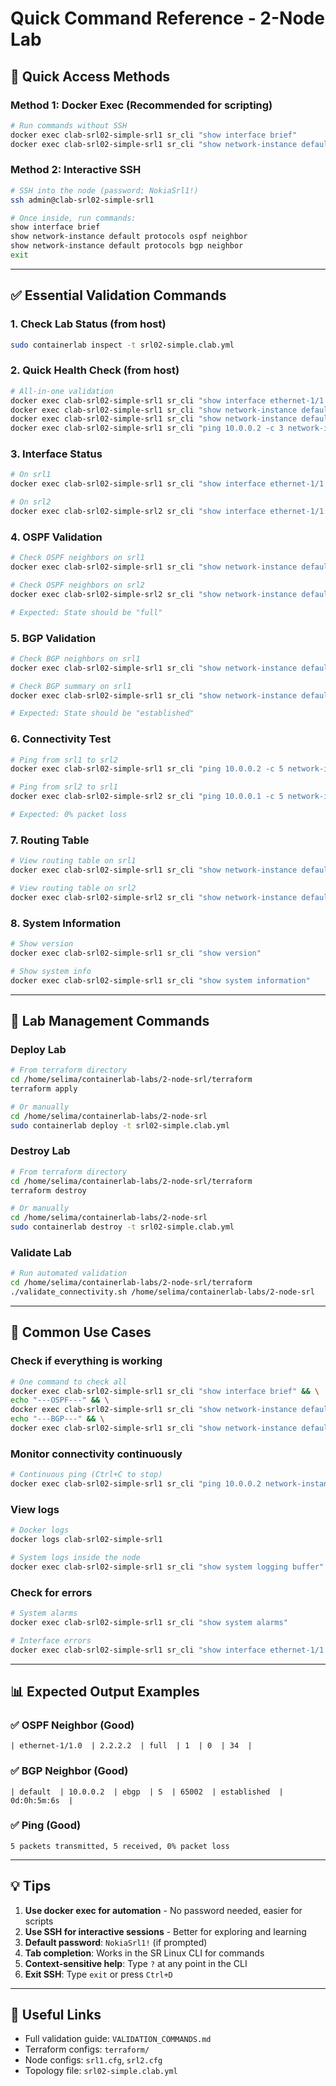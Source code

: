 # Quick Command Reference - 2-Node Lab

## 🚀 Quick Access Methods

### Method 1: Docker Exec (Recommended for scripting)
```bash
# Run commands without SSH
docker exec clab-srl02-simple-srl1 sr_cli "show interface brief"
docker exec clab-srl02-simple-srl1 sr_cli "show network-instance default protocols ospf neighbor"
```

### Method 2: Interactive SSH
```bash
# SSH into the node (password: NokiaSrl1!)
ssh admin@clab-srl02-simple-srl1

# Once inside, run commands:
show interface brief
show network-instance default protocols ospf neighbor
show network-instance default protocols bgp neighbor
exit
```

---

## ✅ Essential Validation Commands

### 1. Check Lab Status (from host)
```bash
sudo containerlab inspect -t srl02-simple.clab.yml
```

### 2. Quick Health Check (from host)
```bash
# All-in-one validation
docker exec clab-srl02-simple-srl1 sr_cli "show interface ethernet-1/1 brief" && \
docker exec clab-srl02-simple-srl1 sr_cli "show network-instance default protocols ospf neighbor" && \
docker exec clab-srl02-simple-srl1 sr_cli "show network-instance default protocols bgp neighbor" && \
docker exec clab-srl02-simple-srl1 sr_cli "ping 10.0.0.2 -c 3 network-instance default"
```

### 3. Interface Status
```bash
# On srl1
docker exec clab-srl02-simple-srl1 sr_cli "show interface ethernet-1/1 brief"

# On srl2
docker exec clab-srl02-simple-srl2 sr_cli "show interface ethernet-1/1 brief"
```

### 4. OSPF Validation
```bash
# Check OSPF neighbors on srl1
docker exec clab-srl02-simple-srl1 sr_cli "show network-instance default protocols ospf neighbor"

# Check OSPF neighbors on srl2
docker exec clab-srl02-simple-srl2 sr_cli "show network-instance default protocols ospf neighbor"

# Expected: State should be "full"
```

### 5. BGP Validation
```bash
# Check BGP neighbors on srl1
docker exec clab-srl02-simple-srl1 sr_cli "show network-instance default protocols bgp neighbor"

# Check BGP summary on srl1
docker exec clab-srl02-simple-srl1 sr_cli "show network-instance default protocols bgp summary"

# Expected: State should be "established"
```

### 6. Connectivity Test
```bash
# Ping from srl1 to srl2
docker exec clab-srl02-simple-srl1 sr_cli "ping 10.0.0.2 -c 5 network-instance default"

# Ping from srl2 to srl1
docker exec clab-srl02-simple-srl2 sr_cli "ping 10.0.0.1 -c 5 network-instance default"

# Expected: 0% packet loss
```

### 7. Routing Table
```bash
# View routing table on srl1
docker exec clab-srl02-simple-srl1 sr_cli "show network-instance default route-table"

# View routing table on srl2
docker exec clab-srl02-simple-srl2 sr_cli "show network-instance default route-table"
```

### 8. System Information
```bash
# Show version
docker exec clab-srl02-simple-srl1 sr_cli "show version"

# Show system info
docker exec clab-srl02-simple-srl1 sr_cli "show system information"
```

---

## 🔧 Lab Management Commands

### Deploy Lab
```bash
# From terraform directory
cd /home/selima/containerlab-labs/2-node-srl/terraform
terraform apply

# Or manually
cd /home/selima/containerlab-labs/2-node-srl
sudo containerlab deploy -t srl02-simple.clab.yml
```

### Destroy Lab
```bash
# From terraform directory
cd /home/selima/containerlab-labs/2-node-srl/terraform
terraform destroy

# Or manually
cd /home/selima/containerlab-labs/2-node-srl
sudo containerlab destroy -t srl02-simple.clab.yml
```

### Validate Lab
```bash
# Run automated validation
cd /home/selima/containerlab-labs/2-node-srl/terraform
./validate_connectivity.sh /home/selima/containerlab-labs/2-node-srl
```

---

## 🎯 Common Use Cases

### Check if everything is working
```bash
# One command to check all
docker exec clab-srl02-simple-srl1 sr_cli "show interface brief" && \
echo "---OSPF---" && \
docker exec clab-srl02-simple-srl1 sr_cli "show network-instance default protocols ospf neighbor" && \
echo "---BGP---" && \
docker exec clab-srl02-simple-srl1 sr_cli "show network-instance default protocols bgp neighbor"
```

### Monitor connectivity continuously
```bash
# Continuous ping (Ctrl+C to stop)
docker exec clab-srl02-simple-srl1 sr_cli "ping 10.0.0.2 network-instance default"
```

### View logs
```bash
# Docker logs
docker logs clab-srl02-simple-srl1

# System logs inside the node
docker exec clab-srl02-simple-srl1 sr_cli "show system logging buffer"
```

### Check for errors
```bash
# System alarms
docker exec clab-srl02-simple-srl1 sr_cli "show system alarms"

# Interface errors
docker exec clab-srl02-simple-srl1 sr_cli "show interface ethernet-1/1 statistics"
```

---

## 📊 Expected Output Examples

### ✅ OSPF Neighbor (Good)
```
| ethernet-1/1.0  | 2.2.2.2  | full  | 1  | 0  | 34  |
```

### ✅ BGP Neighbor (Good)
```
| default  | 10.0.0.2  | ebgp  | S  | 65002  | established  | 0d:0h:5m:6s  |
```

### ✅ Ping (Good)
```
5 packets transmitted, 5 received, 0% packet loss
```

---

## 💡 Tips

1. **Use docker exec for automation** - No password needed, easier for scripts
2. **Use SSH for interactive sessions** - Better for exploring and learning
3. **Default password**: `NokiaSrl1!` (if prompted)
4. **Tab completion**: Works in the SR Linux CLI for commands
5. **Context-sensitive help**: Type `?` at any point in the CLI
6. **Exit SSH**: Type `exit` or press `Ctrl+D`

---

## 🔗 Useful Links

- Full validation guide: `VALIDATION_COMMANDS.md`
- Terraform configs: `terraform/`
- Node configs: `srl1.cfg`, `srl2.cfg`
- Topology file: `srl02-simple.clab.yml`
